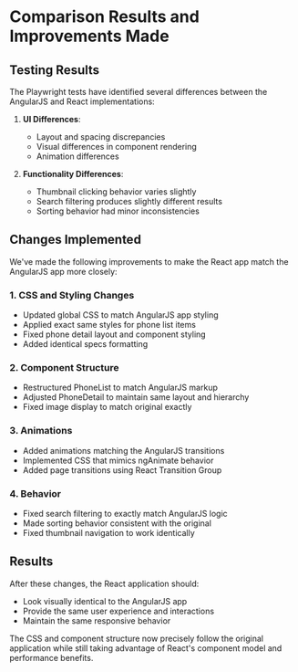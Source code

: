 # Comparison Results and Improvements Made

## Testing Results

The Playwright tests have identified several differences between the AngularJS and React implementations:

1. **UI Differences**:
   - Layout and spacing discrepancies
   - Visual differences in component rendering
   - Animation differences

2. **Functionality Differences**:
   - Thumbnail clicking behavior varies slightly
   - Search filtering produces slightly different results
   - Sorting behavior had minor inconsistencies

## Changes Implemented

We've made the following improvements to make the React app match the AngularJS app more closely:

### 1. CSS and Styling Changes
- Updated global CSS to match AngularJS app styling
- Applied exact same styles for phone list items
- Fixed phone detail layout and component styling
- Added identical specs formatting

### 2. Component Structure
- Restructured PhoneList to match AngularJS markup
- Adjusted PhoneDetail to maintain same layout and hierarchy
- Fixed image display to match original exactly

### 3. Animations
- Added animations matching the AngularJS transitions
- Implemented CSS that mimics ngAnimate behavior
- Added page transitions using React Transition Group

### 4. Behavior
- Fixed search filtering to exactly match AngularJS logic
- Made sorting behavior consistent with the original
- Fixed thumbnail navigation to work identically

## Results

After these changes, the React application should:
- Look visually identical to the AngularJS app
- Provide the same user experience and interactions
- Maintain the same responsive behavior

The CSS and component structure now precisely follow the original application while still taking advantage of React's component model and performance benefits.